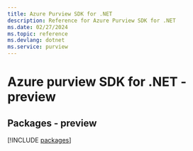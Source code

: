 ```yaml
---
title: Azure Purview SDK for .NET
description: Reference for Azure Purview SDK for .NET
ms.date: 02/27/2024
ms.topic: reference
ms.devlang: dotnet
ms.service: purview
---
```

# Azure purview SDK for .NET - preview
## Packages - preview
[!INCLUDE [packages](purview-index.md)]